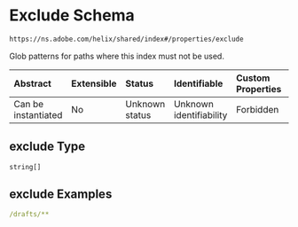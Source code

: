 # Exclude Schema

```txt
https://ns.adobe.com/helix/shared/index#/properties/exclude
```

Glob patterns for paths where this index must not be used.

| Abstract            | Extensible | Status         | Identifiable            | Custom Properties | Additional Properties | Access Restrictions | Defined In                                                     |
| :------------------ | :--------- | :------------- | :---------------------- | :---------------- | :-------------------- | :------------------ | :------------------------------------------------------------- |
| Can be instantiated | No         | Unknown status | Unknown identifiability | Forbidden         | Allowed               | none                | [index.schema.json*](index.schema.json "open original schema") |

## exclude Type

`string[]`

## exclude Examples

```yaml
/drafts/**

```
